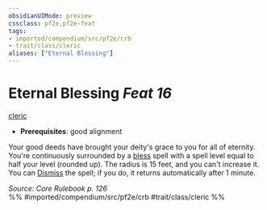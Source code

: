 ```yaml
---
obsidianUIMode: preview
cssclass: pf2e,pf2e-feat
tags:
- imported/compendium/src/pf2e/crb
- trait/class/cleric
aliases: ["Eternal Blessing"]
---
```

# Eternal Blessing  *Feat 16*  
[cleric](rules/traits/cleric.md)  

- **Prerequisites**: good alignment

Your good deeds have brought your deity's grace to you for all of eternity. You're continuously surrounded by a [bless](../spells/bless.md) spell with a spell level equal to half your level (rounded up). The radius is 15 feet, and you can't increase it. You can [Dismiss](dismiss.md) the spell; if you do, it returns automatically after 1 minute.

*Source: Core Rulebook p. 126*  
%% #imported/compendium/src/pf2e/crb #trait/class/cleric %%